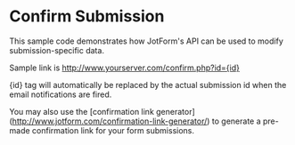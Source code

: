 Confirm Submission
================================

This sample code demonstrates how JotForm's API can be used to modify submission-specific data. 

Sample link is http://www.yourserver.com/confirm.php?id={id} 

{id} tag will automatically be replaced by the actual submission id when the email notifications are fired.

You may also use the [confirmation link generator] (http://www.jotform.com/confirmation-link-generator/) to generate a pre-made confirmation link for your form submissions.